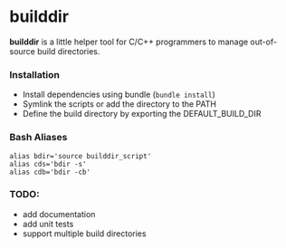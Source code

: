 # builddir #

**builddir** is a little helper tool for C/C++ programmers to manage out-of-source build directories. 

### Installation
* Install dependencies using bundle (`bundle install`)
* Symlink the scripts or add the directory to the PATH
* Define the build directory by exporting the DEFAULT_BUILD_DIR

### Bash Aliases
    alias bdir='source builddir_script'
    alias cds='bdir -s'
    alias cdb='bdir -cb'

### TODO: ###
* add documentation
* add unit tests
* support multiple build directories

